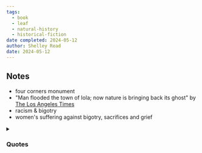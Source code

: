 ```yaml
---
tags:
  - book
  - leaf
  - natural-history
  - historical-fiction
date completed: 2024-05-12
author: Shelley Read
date: 2024-05-12
---
```

## Notes

- four corners monument 
- "Man flooded the town of Iola; now nature is bringing back its ghost" by [The Los Angeles Times](https://www.latimes.com/nation/la-na-blue-mountain-reservoir-20190109-story.html)
- racism & bigotry
- women's suffering against bigotry, sacrifices and grief


<details>
<summary><h3>Quotes</h3></summary>
<p>
pg 7: I knew the town of Iola when it woke each morning to fragrant breakfasts and bustling farms and ranches, how the sunrise illuminated the east side of Main then inched uptown, across the train tracks and schoolyard, to ignite the tiny church's one round red and blue stained glass window... I knew all the shortcuts and townsfolk and the oldest gnarled tree consistently producing the sweetest peaches in my family's orchard. And I knew, perhaps more than most, the sadness of this place. 
<p>
pg 8: The landscapes of our youths create us, and we carry them within us, storied by all the gave and stole, in who we become. 
<p>
pg 10: But I've come to understand how the exceptional lurks beneath the ordinary, like the deep and mysterious world beneath the surface of the sea.  
<p>
pg 30: She, like I, like women throughout the ages, knew the value of employing silence as a guard dog to her truth. By showing on the surface only a small fraction of her interior, a woman gave men less to plunder.  
<p>
pg 92: I drifted in and out of sleep, my strange torpor beleaguered by anxiety about laziness and choices and the unfamiliar noises surrounding the hut. 
<p>
pg 95: There was beauty to the chaos. Every piece or life here had it's role in the eternal business of living. I felt small and unnecessary but not entirely unwelcome.
<p>
pg 166: I'm sure the boy was remembered as a hero and the daughter as a rogue, but the same wild boldness to walk out this front door had driven them both to elsewhere. 
<p>
pg 168: I wanted to tell him I was ready for him now. I wanted to tell him I knew the pain of displacement and how sorry- how deeply, profoundly, unutterably sorry - I was that I had given him away, that I hadn't known any other way to save him. 
<p>
pg 174: "I am not saying it's the same. I'm just saying the government can do anything it damm well pleases, and people suffer," she said. "And we don't learn one scrap from history."
<p>
pg 176: As the deputy stepped back and waved me across the bridge, I wondered at the limits of progress and if we'd every know when we hit them. 
<p> 
pg 194: Eventually, I gave up the notebooks and novels I pointlessly carried in the diaper bag and stopped longing for the life I might have had. Instead, I surrendered to motherhood. The choice was motherhood or madness. 
<p>
pg 223: Strength, I had learned, was like this littered forest floor, built of small triumphs and infinite blunders, sunny hours followed by sudden storms that tore it all down. We are one and all alike if for no other reason than the excruciating and beautiful way we grow piece by unpredictable piece, falling, pushing from the debris, rising again, and hoping for the best. 

</details>